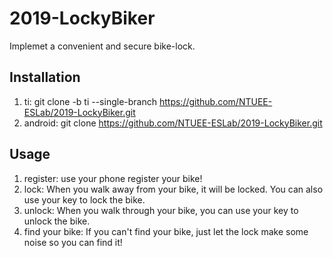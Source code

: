 # 2019-LockyBiker
Implemet a convenient and secure bike-lock.

## Installation
1. ti: 
   git clone -b ti --single-branch https://github.com/NTUEE-ESLab/2019-LockyBiker.git
2. android: 
   git clone https://github.com/NTUEE-ESLab/2019-LockyBiker.git

## Usage
1. register:
   use your phone register your bike!
2. lock:
   When you walk away from your bike, it will be locked. You can also use your key to lock the bike.
3. unlock:
   When you walk through your bike, you can use your key to unlock the bike.
4. find your bike:
   If you can't find your bike, just let the lock make some noise so you can find it!
